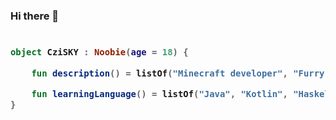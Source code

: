 ### Hi there 👋

<h3>

```kotlin
 
object CziSKY : Noobie(age = 18) {

    fun description() = listOf("Minecraft developer", "Furry", "🐦")

    fun learningLanguage() = listOf("Java", "Kotlin", "Haskell", "Scala")
}
 
```

</h3>
